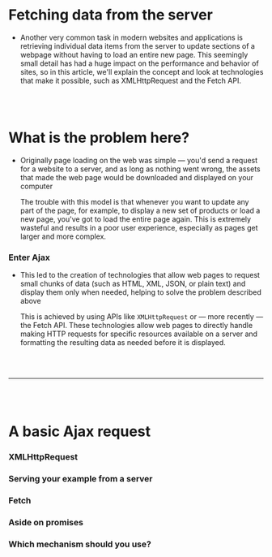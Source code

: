 # Fetching data from the server

- Another very common task in modern websites and applications is retrieving individual data items from the server to update sections of a webpage without having to load an entire new page. This seemingly small detail has had a huge impact on the performance and behavior of sites, so in this article, we'll explain the concept and look at technologies that make it possible, such as XMLHttpRequest and the Fetch API.

<br>
<br>

# What is the problem here?

- Originally page loading on the web was simple — you'd send a request for a website to a server, and as long as nothing went wrong, the assets that made the web page would be downloaded and displayed on your computer

  The trouble with this model is that whenever you want to update any part of the page, for example, to display a new set of products or load a new page, you've got to load the entire page again. This is extremely wasteful and results in a poor user experience, especially as pages get larger and more complex.

### Enter Ajax

- This led to the creation of technologies that allow web pages to request small chunks of data (such as HTML, XML, JSON, or plain text) and display them only when needed, helping to solve the problem described above

  This is achieved by using APIs like `XMLHttpRequest` or — more recently — the Fetch API. These technologies allow web pages to directly handle making HTTP requests for specific resources available on a server and formatting the resulting data as needed before it is displayed.

<br>
<br>

---

<br>
<br>

# A basic Ajax request

### XMLHttpRequest

### Serving your example from a server

### Fetch

### Aside on promises

### Which mechanism should you use?


<br>
<br>



